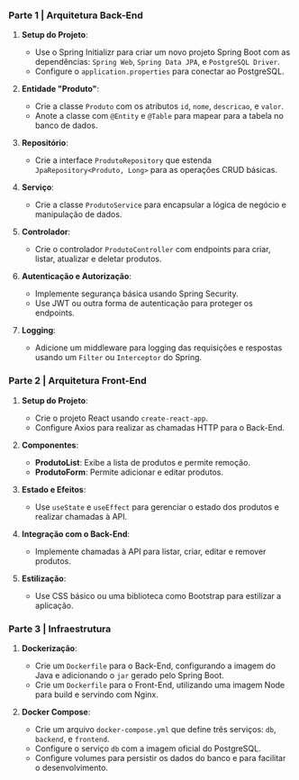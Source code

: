 

### Parte 1 | Arquitetura Back-End

1. **Setup do Projeto**:
   - Use o Spring Initializr para criar um novo projeto Spring Boot com as dependências: `Spring Web`, `Spring Data JPA`, e `PostgreSQL Driver`.
   - Configure o `application.properties` para conectar ao PostgreSQL.

2. **Entidade "Produto"**:
   - Crie a classe `Produto` com os atributos `id`, `nome`, `descricao`, e `valor`.
   - Anote a classe com `@Entity` e `@Table` para mapear para a tabela no banco de dados.

3. **Repositório**:
   - Crie a interface `ProdutoRepository` que estenda `JpaRepository<Produto, Long>` para as operações CRUD básicas.

4. **Serviço**:
   - Crie a classe `ProdutoService` para encapsular a lógica de negócio e manipulação de dados.

5. **Controlador**:
   - Crie o controlador `ProdutoController` com endpoints para criar, listar, atualizar e deletar produtos.

6. **Autenticação e Autorização**:
   - Implemente segurança básica usando Spring Security.
   - Use JWT ou outra forma de autenticação para proteger os endpoints.

7. **Logging**:
   - Adicione um middleware para logging das requisições e respostas usando um `Filter` ou `Interceptor` do Spring.

### Parte 2 | Arquitetura Front-End

1. **Setup do Projeto**:
   - Crie o projeto React usando `create-react-app`.
   - Configure Axios para realizar as chamadas HTTP para o Back-End.

2. **Componentes**:
   - **ProdutoList**: Exibe a lista de produtos e permite remoção.
   - **ProdutoForm**: Permite adicionar e editar produtos.

3. **Estado e Efeitos**:
   - Use `useState` e `useEffect` para gerenciar o estado dos produtos e realizar chamadas à API.

4. **Integração com o Back-End**:
   - Implemente chamadas à API para listar, criar, editar e remover produtos.

5. **Estilização**:
   - Use CSS básico ou uma biblioteca como Bootstrap para estilizar a aplicação.

### Parte 3 | Infraestrutura

1. **Dockerização**:
   - Crie um `Dockerfile` para o Back-End, configurando a imagem do Java e adicionando o `jar` gerado pelo Spring Boot.
   - Crie um `Dockerfile` para o Front-End, utilizando uma imagem Node para build e servindo com Nginx.

2. **Docker Compose**:
   - Crie um arquivo `docker-compose.yml` que define três serviços: `db`, `backend`, e `frontend`.
   - Configure o serviço `db` com a imagem oficial do PostgreSQL.
   - Configure volumes para persistir os dados do banco e para facilitar o desenvolvimento.

